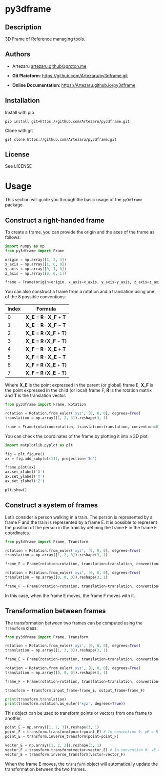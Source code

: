 # py3dframe

## Description

3D Frame of Reference managing tools.

## Authors

- Artezaru <artezaru.github@proton.me>

- **Git Plateform**: https://github.com/Artezaru/py3dframe.git
- **Online Documentation**: https://Artezaru.github.io/py3dframe

## Installation

Install with pip

```
pip install git+https://github.com/Artezaru/py3dframe.git
```

Clone with git

```
git clone https://github.com/Artezaru/py3dframe.git
```

## License

See LICENSE


# Usage

This section will guide you through the basic usage of the `py3dframe` package.

## Construct a right-handed frame

To create a frame, you can provide the origin and the axes of the frame as follows:

```python
import numpy as np
from py3dframe import Frame

origin = np.array([1, 2, 3])
x_axis = np.array([1, 0, 0])
y_axis = np.array([0, 1, 0])
z_axis = np.array([0, 0, 1])

frame = Frame(origin=origin, x_axis=x_axis, y_axis=y_axis, z_axis=z_axis)
```

You can also construct a frame from a rotation and a translation using one of the 8 possible conventions:

| Index | Formula |
|-------|---------|
| 0 | **X_E** = **R** ⋅ **X_F** + **T** |
| 1 | **X_E** = **R** ⋅ **X_F** − **T** |
| 2 | **X_E** = **R** (**X_F** + **T**) |
| 3 | **X_E** = **R** (**X_F** − **T**) |
| 4 | **X_F** = **R** ⋅ **X_E** + **T** |
| 5 | **X_F** = **R** ⋅ **X_E** − **T** |
| 6 | **X_F** = **R** (**X_E** + **T**) |
| 7 | **X_F** = **R** (**X_E** − **T**) |

Where **X_E** is the point expressed in the parent (or global) frame E, **X_F** is the point expressed in the child (or local) frame F, **R** is the rotation matrix and **T** is the translation vector.

```python
from py3dframe import Frame, Rotation

rotation = Rotation.from_euler('xyz', [0, 0, 0], degrees=True)
translation = np.array([1, 2, 3]).reshape(3, 1)

frame = Frame(rotation=rotation, translation=translation, convention=0)
```

You can check the coordinates of the frame by plotting it into a 3D plot:

```python
import matplotlib.pyplot as plt

fig = plt.figure()
ax = fig.add_subplot(111, projection='3d')

frame.plot(ax)
ax.set_xlabel('X')
ax.set_ylabel('Y')
ax.set_zlabel('Z')

plt.show()
```

## Construct a system of frames

Let’s consider a person walking in a train.
The person is represented by a frame F and the train is represented by a frame E.
It is possible to represent the position of the person in the train by defining the frame F in the frame E coordinates.

```python
from py3dframe import Frame, Transform

rotation = Rotation.from_euler('xyz', [0, 0, 0], degrees=True)
translation = np.array([1, 2, 3]).reshape(3, 1)

frame_E = Frame(rotation=rotation, translation=translation, convention=0)

rotation = Rotation.from_euler('xyz', [0, 0, 0], degrees=True)
translation = np.array([0, 0, 0]).reshape(3, 1)

frame_F = Frame(rotation=rotation, translation=translation, convention=0, parent=frame_E)
```

In this case, when the frame E moves, the frame F moves with it.

## Transformation between frames

The transformation between two frames can be computed using the `Transform` class:

```python
from py3dframe import Frame, Transform

rotation = Rotation.from_euler('xyz', [0, 0, 0], degrees=True)
translation = np.array([1, 2, 3]).reshape(3, 1)

frame_E = Frame(rotation=rotation, translation=translation, convention=0)

rotation = Rotation.from_euler('xyz', [0, 0, 0], degrees=True)
translation = np.array([0, 0, 0]).reshape(3, 1)

frame_F = Frame(rotation=rotation, translation=translation, convention=0, parent=frame_E)

transform = Transform(input_frame=frame_E, output_frame=frame_F)

print(transform.translation)
print(transform.rotation.as_euler('xyz', degrees=True))
```

This object can be used to transform points or vectors from one frame to another:

```python
point_E = np.array([1, 2, 3]).reshape(3, 1)
point_F = transform.transform(point=point_E) # In convention 0: pE = R * pF + T
point_E = transform.inverse_transform(point=point_F)

vector_E = np.array([1, 2, 3]).reshape(3, 1)
vector_F = transform.transform(vector=vector_E) # In convention 0: vE = R * vF
vector_E = transform.inverse_transform(vector=vector_F)
```

When the frame E moves, the `transform` object will automatically update the transformation between the two frames.
